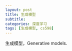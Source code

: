 ```yaml
---
layout: post
title: 生成模型
subtitle: 
categories: 深度学习
tags: [生成模型, cs598]
---
```

生成模型，Generative models.

